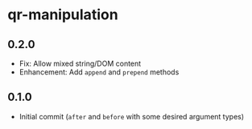 # qr-manipulation

## 0.2.0

- Fix: Allow mixed string/DOM content
- Enhancement: Add `append` and `prepend` methods

## 0.1.0

- Initial commit (`after` and `before` with some desired argument types)
